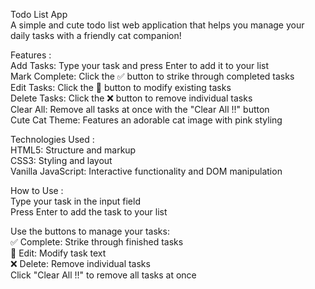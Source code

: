 Todo List App  
A simple and cute todo list web application that helps you manage your daily tasks with a friendly cat companion!

Features :  
Add Tasks: Type your task and press Enter to add it to your list  
Mark Complete: Click the ✅ button to strike through completed tasks  
Edit Tasks: Click the 📝 button to modify existing tasks  
Delete Tasks: Click the ❌ button to remove individual tasks  
Clear All: Remove all tasks at once with the "Clear All !!" button  
Cute Cat Theme: Features an adorable cat image with pink styling  

Technologies Used :  
HTML5: Structure and markup  
CSS3: Styling and layout  
Vanilla JavaScript: Interactive functionality and DOM manipulation  

How to Use :  
Type your task in the input field  
Press Enter to add the task to your list  

Use the buttons to manage your tasks:  
✅ Complete: Strike through finished tasks  
📝 Edit: Modify task text  
❌ Delete: Remove individual tasks  
Click "Clear All !!" to remove all tasks at once  
